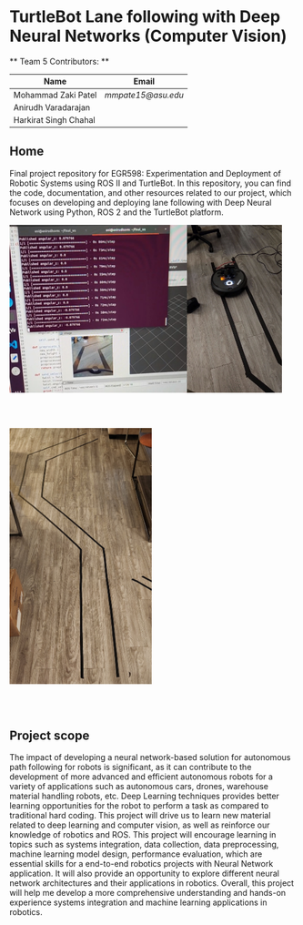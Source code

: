 # TurtleBot Lane following with Deep Neural Networks (Computer Vision)



** Team 5 Contributors: **

|    Name                                |    Email    |
| -----------                            | ----------- |
| Mohammad Zaki Patel                    |_mmpate15@asu.edu_ |
| Anirudh Varadarajan                    ||
| Harkirat Singh Chahal                  |           |


## Home

Final project repository for EGR598: Experimentation and Deployment of Robotic Systems using ROS II and TurtleBot. In this repository, you can find the code, documentation, and other resources related to our project, which focuses on developing and deploying lane following with Deep Neural Network using Python, ROS 2 and the TurtleBot platform.



<div style="display: flex;">
  <img src="/Images/ros_snip.jpg" alt="ROSII snip" style="width: 62%;">
  <img src="/Images/turtlebot.jpg" alt="TurtleBot" style="width: 33%;">
</div>

<br><br>

<img src="/Images/path.jpg" alt="Path" width="250" height="450" align='center'>

<br><br>

## Project scope

The impact of developing a neural network-based solution for autonomous path following for robots is significant, as it can contribute to the development of more advanced and efficient autonomous robots for a variety of applications such as autonomous cars, drones, warehouse material handling robots, etc. Deep Learning techniques provides better learning opportunities for the robot to perform a task as compared to traditional hard coding. This project will drive us to learn new material related to deep learning and computer vision, as well as reinforce our knowledge of robotics and ROS. This project will encourage learning in topics such as systems integration, data collection, data preprocessing, machine learning model design, performance evaluation, which are essential skills for a end-to-end robotics projects with Neural Network application. It will also provide an opportunity to explore different neural network architectures and their applications in robotics. Overall, this project will help me develop a more comprehensive understanding and hands-on experience systems integration and machine learning applications in robotics.
